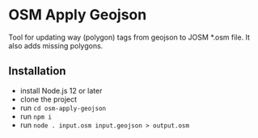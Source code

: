 # OSM Apply Geojson

Tool for updating way (polygon) tags from geojson to JOSM \*.osm file. It also adds missing polygons.

## Installation

- install Node.js 12 or later
- clone the project
- run `cd osm-apply-geojson`
- run `npm i`
- run `node . input.osm input.geojson > output.osm`

